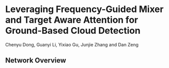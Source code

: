 # Leveraging Frequency-Guided Mixer and Target Aware Attention for Ground-Based Cloud Detection
  Chenyu Dong, Guanyi Li, Yixiao Gu, Junjie Zhang and Dan Zeng
  
## Network Overview

